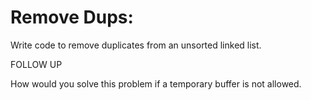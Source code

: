 # Remove Dups:

Write code to remove duplicates from an unsorted linked list.

FOLLOW UP

How would you solve this problem if a temporary buffer is not allowed.
